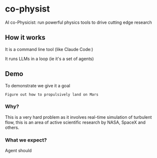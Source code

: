# co-physist

AI co-Physicist: run powerful physics tools to drive cutting edge research

## How it works

It is a command line tool (like Claude Code:)

It runs LLMs in a loop (ie it's a set of agents)

## Demo

To demonstrate we give it a goal

```
Figure out how to propulsively land on Mars
```

### Why?

This is a very hard problem as it involves real-time simulation of turbulent flow, this is an area of active scientific research by NASA, SpaceX and others.

### What we expect?

Agent should
